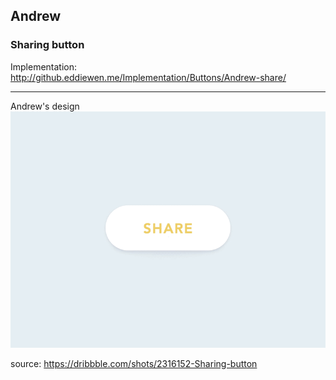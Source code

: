 ## Andrew
### Sharing button

Implementation:  
<http://github.eddiewen.me/Implementation/Buttons/Andrew-share/>

----
Andrew's design
![share](share.gif)

source: <https://dribbble.com/shots/2316152-Sharing-button>